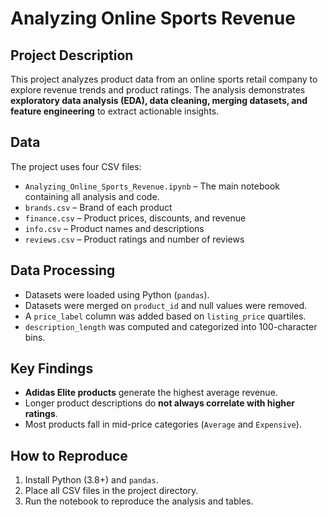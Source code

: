 # Analyzing Online Sports Revenue

## Project Description
This project analyzes product data from an online sports retail company to explore revenue trends and product ratings. The analysis demonstrates **exploratory data analysis (EDA), data cleaning, merging datasets, and feature engineering** to extract actionable insights.

## Data
The project uses four CSV files:

- `Analyzing_Online_Sports_Revenue.ipynb` – The main notebook containing all analysis and code. 
- `brands.csv` – Brand of each product
- `finance.csv` – Product prices, discounts, and revenue  
- `info.csv` – Product names and descriptions  
- `reviews.csv` – Product ratings and number of reviews  

## Data Processing
- Datasets were loaded using Python (`pandas`).  
- Datasets were merged on `product_id` and null values were removed.  
- A `price_label` column was added based on `listing_price` quartiles.  
- `description_length` was computed and categorized into 100-character bins.  

## Key Findings
- **Adidas Elite products** generate the highest average revenue.  
- Longer product descriptions do **not always correlate with higher ratings**.  
- Most products fall in mid-price categories (`Average` and `Expensive`).  

## How to Reproduce
1. Install Python (3.8+) and `pandas`.  
2. Place all CSV files in the project directory.  
3. Run the notebook to reproduce the analysis and tables.

